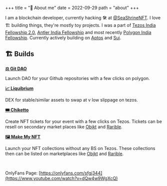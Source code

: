 +++
title = "🌈 About me"
date = 2022-09-29
path = "about"
+++

I am a blockchain developer, currently hacking 🛠 at [@SeaShrineNFT](https://twitter.com/SeaShrineNFT). I love 🏗 building things, they're mostly toy projects. I was a part of [Tezos India Fellowship 2.0](https://tif2.devfolio.co/), [Antler India Fellowship](https://www.antler.co/india-fellowship) and most recently [Polygon India Fellowship](https://polygon.technology/polygon-fellowship/). Currently actively building on [Aptos](https://aptoslabs.com/) and [Sui](https://sui.io/).

## 🏗 Builds

**[⚖️ Git DAO](https://gitdao.app)**

Launch DAO for your Github repositories with a few clicks on polygon.

**[📈 Liquibrium](http://testnet.liquibrium.finance/)**

DEX for stable/similar assets to swap at v low slippage on tezos.

**[🎟 Chiketto](https://chiketto.vercel.app/)**

Create NFT tickets for your event with a few clicks on Tezos. Tickets can be resell on secondary market places like [Objkt](https://objkt.com/) and [Rarible](https://rarible.com/).

**[🖼 Make My NFT](https://makemynft.vivek.biz/)**

Launch your NFT collections without any BS on Tezos. These collections then can be listed on marketplaces like [Objkt](https://objkt.com/) and [Rarible](https://rarible.com/).

<br />

OnlyFans Page: [https://onlyfans.com/sfgj344](https://www.youtube.com/watch?v=dQw4w9WgXcQ)

